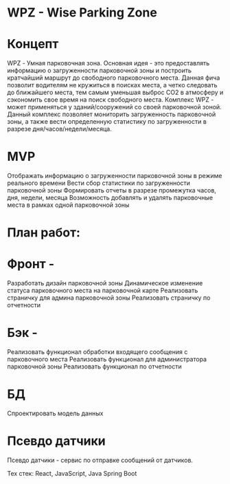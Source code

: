 # WPZ - Wise Parking Zone
# Концепт
WPZ - Умная парковочная зона. Основная идея - это предоставлять информацию о загруженности парковочной зоны и построить кратчайший маршрут до свободного парковочного места. Данная фича позволит водителям не кружиться в поисках места, а четко следовать до ближайшего места, тем самым уменьшая выброс CO2 в атмосферу и сэкономить свое время на поиск свободного места.
Комплекс WPZ - может применяться у зданий/сооружений со своей парковочной зоной. Данный комплекс позволяет мониторить загруженность парковочной зоны, а также вести определенную статистику по загруженности в разрезе дня/часов/недели/месяца.


# MVP
Отображать информацию о загруженности парковочной зоны в режиме реального времени
Вести сбор статистики по загруженности парковочной зоны
Формировать отчеты в разрезе промежутка часов, дня, недели, месяца
Возможность добавлять и удалять парковочные места в рамках одной парковочной зоны

# План работ:
# Фронт -
Разработать дизайн парковочной зоны
Динамическое изменение статуса парковочного места на парковочной карте
Реализовать страничку для админа парковочной зоны
Реализовать страничку по отчетности
# Бэк -
Реализовать функционал обработки входящего сообщения с парковочного места
Реализовать функционал для администратора парковочной зоны
Реализовать функционал по отчетности

# БД
Спроектировать модель данных

# Псевдо датчики
Псевдо датчики - сервис по отправке сообщений от датчиков.


Тех стек: React, JavaScript, Java Spring Boot
